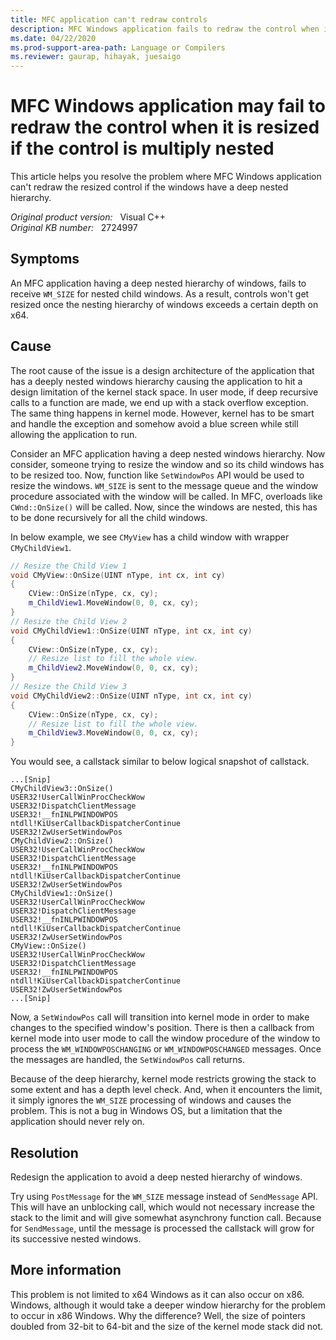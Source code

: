 ```yaml
---
title: MFC application can't redraw controls
description: MFC Windows application fails to redraw the control when it is resized if the control is multiply nested.
ms.date: 04/22/2020
ms.prod-support-area-path: Language or Compilers
ms.reviewer: gaurap, hihayak, juesaigo
---
```

# MFC Windows application may fail to redraw the control when it is resized if the control is multiply nested

This article helps you resolve the problem where MFC Windows application can't redraw the resized control if the windows have a deep nested hierarchy.

_Original product version:_ &nbsp; Visual C++  
_Original KB number:_ &nbsp; 2724997

## Symptoms

An MFC application having a deep nested hierarchy of windows, fails to receive `WM_SIZE` for nested child windows. As a result, controls won't get resized once the nesting hierarchy of windows exceeds a certain depth on x64.

## Cause

The root cause of the issue is a design architecture of the application that has a deeply nested windows hierarchy causing the application to hit a design limitation of the kernel stack space. In user mode, if deep recursive calls to a function are made, we end up with a stack overflow exception. The same thing happens in kernel mode. However, kernel has to be smart and handle the exception and somehow avoid a blue screen while still allowing the application to run.

Consider an MFC application having a deep nested windows hierarchy. Now consider, someone trying to resize the window and so its child windows has to be resized too. Now, function like `SetWindowPos` API would be used to resize the windows. `WM_SIZE` is sent to the message queue and the window procedure associated with the window will be called. In MFC, overloads like `CWnd::OnSize()` will be called. Now, since the windows are nested, this has to be done recursively for all the child windows.

In below example, we see `CMyView` has a child window with wrapper `CMyChildView1`.

```cpp
// Resize the Child View 1
void CMyView::OnSize(UINT nType, int cx, int cy)
{
    CView::OnSize(nType, cx, cy);
    m_ChildView1.MoveWindow(0, 0, cx, cy);
}
// Resize the Child View 2
void CMyChildView1::OnSize(UINT nType, int cx, int cy)
{
    CView::OnSize(nType, cx, cy);
    // Resize list to fill the whole view.
    m_ChildView2.MoveWindow(0, 0, cx, cy);
}
// Resize the Child View 3
void CMyChildView2::OnSize(UINT nType, int cx, int cy)
{
    CView::OnSize(nType, cx, cy);
    // Resize list to fill the whole view.
    m_ChildView3.MoveWindow(0, 0, cx, cy);
}
```

You would see, a callstack similar to below logical snapshot of callstack.

```console
...[Snip]
CMyChildView3::OnSize()
USER32!UserCallWinProcCheckWow
USER32!DispatchClientMessage
USER32!__fnINLPWINDOWPOS
ntdll!KiUserCallbackDispatcherContinue
USER32!ZwUserSetWindowPos
CMyChildView2::OnSize()
USER32!UserCallWinProcCheckWow
USER32!DispatchClientMessage
USER32!__fnINLPWINDOWPOS
ntdll!KiUserCallbackDispatcherContinue
USER32!ZwUserSetWindowPos
CMyChildView1::OnSize()
USER32!UserCallWinProcCheckWow
USER32!DispatchClientMessage
USER32!__fnINLPWINDOWPOS
ntdll!KiUserCallbackDispatcherContinue
USER32!ZwUserSetWindowPos
CMyView::OnSize()
USER32!UserCallWinProcCheckWow
USER32!DispatchClientMessage
USER32!__fnINLPWINDOWPOS
ntdll!KiUserCallbackDispatcherContinue
USER32!ZwUserSetWindowPos
...[Snip]
```

Now, a `SetWindowPos` call will transition into kernel mode in order to make changes to the specified window's position. There is then a callback from kernel mode into user mode to call the window procedure of the window to process the `WM_WINDOWPOSCHANGING` or `WM_WINDOWPOSCHANGED` messages. Once the messages are handled, the `SetWindowPos` call returns.

Because of the deep hierarchy, kernel mode restricts growing the stack to some extent and has a depth level check. And, when it encounters the limit, it simply ignores the `WM_SIZE` processing of windows and causes the problem. This is not a bug in Windows OS, but a limitation that the application should never rely on.

## Resolution

Redesign the application to avoid a deep nested hierarchy of windows.

Try using `PostMessage` for the `WM_SIZE` message instead of `SendMessage` API. This will have an unblocking call, which would not necessary increase the stack to the limit and will give somewhat asynchrony function call. Because for `SendMessage`, until the message is processed the callstack will grow for its successive nested windows.

## More information

This problem is not limited to x64 Windows as it can also occur on x86. Windows, although it would take a deeper window hierarchy for the problem to occur in x86 Windows. Why the difference? Well, the size of pointers doubled from 32-bit to 64-bit and the size of the kernel mode stack did not.
